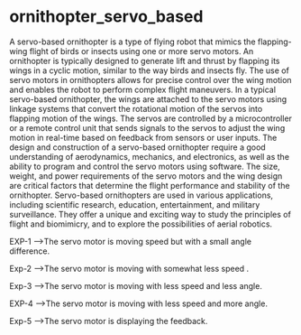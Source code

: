 # ornithopter_servo_based


A servo-based ornithopter is a type of flying robot that mimics the flapping-wing flight of birds or insects using one or more servo motors. An ornithopter is typically designed to generate lift and thrust by flapping its wings in a cyclic motion, similar to the way birds and insects fly. The use of servo motors in ornithopters allows for precise control over the wing motion and enables the robot to perform complex flight maneuvers.  In a typical servo-based ornithopter, the wings are attached to the servo motors using linkage systems that convert the rotational motion of the servos into flapping motion of the wings. The servos are controlled by a microcontroller or a remote control unit that sends signals to the servos to adjust the wing motion in real-time based on feedback from sensors or user inputs.  The design and construction of a servo-based ornithopter require a good understanding of aerodynamics, mechanics, and electronics, as well as the ability to program and control the servo motors using software. The size, weight, and power requirements of the servo motors and the wing design are critical factors that determine the flight performance and stability of the ornithopter.  Servo-based ornithopters are used in various applications, including scientific research, education, entertainment, and military surveillance. They offer a unique and exciting way to study the principles of flight and biomimicry, and to explore the possibilities of aerial robotics.

EXP-1 -->The servo motor is moving speed but with a small angle difference.


Exp-2 -->The servo motor is moving with somewhat less speed .


Exp-3 -->The servo motor is moving with less speed and less angle.


EXP-4 -->The servo motor is moving with less speed and more angle.


Exp-5 -->The servo motor is displaying the feedback.
